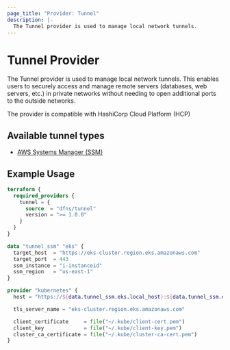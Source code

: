 ```yaml
---
page_title: "Provider: Tunnel"
description: |-
  The Tunnel provider is used to manage local network tunnels.
---
```


# Tunnel Provider

The Tunnel provider is used to manage local network tunnels. This enables users to
securely access and manage remote servers (databases, web servers, etc.) in private
networks without needing to open additional ports to the outside networks.

The provider is compatible with HashiCorp Cloud Platform (HCP)

## Available tunnel types

- [AWS Systems Manager (SSM)](https://docs.aws.amazon.com/systems-manager/latest/userguide/)

## Example Usage

```terraform
terraform {
  required_providers {
    tunnel = {
      source  = "dfns/tunnel"
      version = ">= 1.0.0"
    }
  }
}

data "tunnel_ssm" "eks" {
  target_host  = "https://eks-cluster.region.eks.amazonaws.com"
  target_port  = 443
  ssm_instance = "i-instanceid"
  ssm_region   = "us-east-1"
}

provider "kubernetes" {
  host = "https://${data.tunnel_ssm.eks.local_host}:${data.tunnel_ssm.eks.local_port}"

  tls_server_name = "eks-cluster.region.eks.amazonaws.com"

  client_certificate     = file("~/.kube/client-cert.pem")
  client_key             = file("~/.kube/client-key.pem")
  cluster_ca_certificate = file("~/.kube/cluster-ca-cert.pem")
}
```
